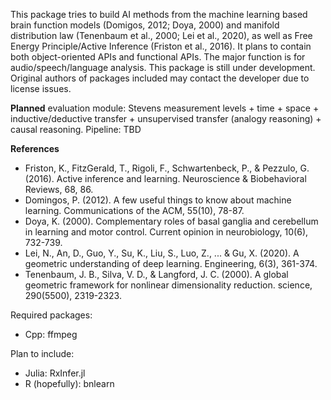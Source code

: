 This package tries to build AI methods from the machine learning based brain function models (Domigos, 2012; Doya, 2000) and manifold distribution law (Tenenbaum et al., 2000; Lei et al., 2020), as well as Free Energy Principle/Active Inference (Friston et al., 2016). It plans to contain both object-oriented APIs and functional APIs. 
The major function is for audio/speech/language analysis.
This package is still under development. Original authors of packages included may contact the developer due to license issues.

<b>Planned</b>
evaluation module: Stevens measurement levels + time + space + inductive/deductive transfer + unsupervised transfer (analogy reasoning) + causal reasoning.
Pipeline: TBD

<b>References</b>
- Friston, K., FitzGerald, T., Rigoli, F., Schwartenbeck, P., & Pezzulo, G. (2016). Active inference and learning. Neuroscience & Biobehavioral Reviews, 68, 86.
- Domingos, P. (2012). A few useful things to know about machine learning. Communications of the ACM, 55(10), 78-87.
- Doya, K. (2000). Complementary roles of basal ganglia and cerebellum in learning and motor control. Current opinion in neurobiology, 10(6), 732-739.
- Lei, N., An, D., Guo, Y., Su, K., Liu, S., Luo, Z., ... & Gu, X. (2020). A geometric understanding of deep learning. Engineering, 6(3), 361-374.
- Tenenbaum, J. B., Silva, V. D., & Langford, J. C. (2000). A global geometric framework for nonlinear dimensionality reduction. science, 290(5500), 2319-2323.

Required packages:
- Cpp: ffmpeg

Plan to include:
- Julia: RxInfer.jl
- R (hopefully): bnlearn
